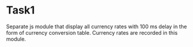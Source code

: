 # Task1
Separate js module that display all currency rates with 100 ms delay in the form of currency conversion table. Currency rates are recorded in this module.
